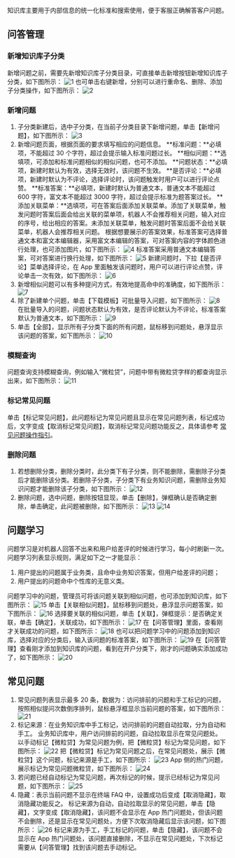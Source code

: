 知识库主要用于内部信息的统一化标准和搜索使用，便于客服正确解答客户问题。
## 问答管理
### 新增知识库子分类
新增问题之前，需要先新增知识库子分类目录，可直接单击新增按钮新增知识库子分类，如下图所示：
![1](http://imgcache.tce.fsphere.cn/static/mc.qcloudimg.com/static/img/ba0e18d39b2307762fef01f845f8570b/image.png)
也可单击右键新增，分别可以进行重命名、删除、添加子分类操作，如下图所示：
![2](http://imgcache.tce.fsphere.cn/static/mc.qcloudimg.com/static/img/5976785b0eda0236f5ec8439a33d8cb7/image.png)
### 新增问题
1. 子分类新建后，选中子分类，在当前子分类目录下新增问题，单击【新增问题】，如下图所示：
![3](http://imgcache.tce.fsphere.cn/static/mc.qcloudimg.com/static/img/f31085ccff626acd83c2160915df4e9b/image.png)
2. 新增问题页面，根据页面的要求填写相应的问题信息。
**标准问题：**必填项，不能超过 30 个字符，超过会提示输入标准问题过长。
**相似问题：**选填项，可添加和标准问题相似的相似问题，也可不添加。
**问题状态：**必填项，新建时默认为有效，选择无效时，该问题不生效。
**是否评论：**必填项，新建时默认为不评论，选择评论时，该问题触发时用户可以进行评论点赞。
**标准答案：**必填项，新建时默认为普通文本，普通文本不能超过 600 字符，富文本不能超过 3000 字符，超过会提示标准为题答案过长。
**添加关联菜单：**选填项，可在答案后面添加关联菜单。添加了关联菜单，触发问题时答案后面会给出关联的菜单项，机器人不会推荐相关问题，输入对应的序号，给出相应的答案。未添加关联菜单，触发问题时答案后面不会给关联菜单，机器人会推荐相关问题。
根据想要展示的答案效果，标准答案可选择普通文本和富文本编辑器，采用富文本编辑的答案，可对答案内容的字体颜色进行处理，也可添加图片，如下图所示：
![4](http://imgcache.tce.fsphere.cn/static/mc.qcloudimg.com/static/img/79335342e8358d686ad53472a27f55bb/image.png)
标准答案采用普通文本编辑答案，可对答案进行换行处理，如下图所示：
![5](http://imgcache.tce.fsphere.cn/static/mc.qcloudimg.com/static/img/2bdc0bf92a54901ec7bfad8d41d12441/image.png)
新建问题时，下拉【是否评论】菜单选择评论，在 App 里面触发该问题时，用户可以进行评论点赞，评论单击一次有效，如下图所示：
![6](http://imgcache.tce.fsphere.cn/static/mc.qcloudimg.com/static/img/49decdfd35efbd31aa449febb19b5b18/image.png)
3. 新增相似问题可以有多种提问方式，有效地提高命中的准确度，如下图所示：
![7](http://imgcache.tce.fsphere.cn/static/mc.qcloudimg.com/static/img/cea72b3d85c7da4be482025271a494ab/image.png)
4. 除了新建单个问题，单击【下载模板】可批量导入问题，如下图所示：
![8](http://imgcache.tce.fsphere.cn/static/mc.qcloudimg.com/static/img/2d5d3cb0c9de442764db89f2992422ac/image.png)
在批量导入的问题，问题状态默认为有效，是否评论默认为不评论，标准答案默认为普通文本，如下图所示：
![9](http://imgcache.tce.fsphere.cn/static/mc.qcloudimg.com/static/img/94fd9498ddb4311ae62fae62e3f95947/image.png)
5. 单击【全部】，显示所有子分类下面的所有问题，鼠标移到问题处，悬浮显示该问题的答案，如下图所示：
![10](http://imgcache.tce.fsphere.cn/static/mc.qcloudimg.com/static/img/f49c4c3684bd9f409c85c2476d781cc1/image.png)

### 模糊查询
问题查询支持模糊查询，例如输入“微粒贷”，问题中带有微粒贷字样的都查询显示出来，如下图所示：
![11](http://imgcache.tce.fsphere.cn/static/mc.qcloudimg.com/static/img/03d26df10e761d8d8faf314eb8d8e77f/image.png)

### 标记常见问题
单击【标记常见问题】，此问题标记为常见问题且显示在常见问题列表，标记成功后，文字变成【取消标记常见问题】，取消标记常见问题功能反之，具体请参考 [常见问题操作指引](###常见问题)。

### 删除问题
1. 若想删除分类，删除分类时，此分类下有子分类，则不能删除，需删除子分类后才能删除该分类。若删除子分类，子分类下有业务知识问题，需删除业务知识问题才能删除该子分类，如下图所示：
![12](http://imgcache.tce.fsphere.cn/static/mc.qcloudimg.com/static/img/1ca45940e1f899bb2051b0c79bcb2435/image.png)
2. 删除问题，选中问题，删除按钮显现，单击【删除】，弹框确认是否确定删除，单击确定，此问题被删除，如下图所示：
![13](http://imgcache.tce.fsphere.cn/static/mc.qcloudimg.com/static/img/57966bcfbc973c8d861f550f4c6499fc/image.png)
![14](http://imgcache.tce.fsphere.cn/static/mc.qcloudimg.com/static/img/a8b5eaae94b1be8b095c62ca6ce2e8bc/image.png)

## 问题学习
问题学习是对机器人回答不出来和用户给差评的时候进行学习，每小时刷新一次。
问题学习列表显示规则，满足如下之一才能显示：
1.  用户提出的问题属于业务类，且命中业务知识答案，但用户给差评的问题；
2.  用户提出的问题命中个性库的无意义类。

问题学习中的问题，管理员可将该问题关联到相似问题，也可添加到知识库，如下图所示：
![15](http://imgcache.tce.fsphere.cn/static/mc.qcloudimg.com/static/img/a9662983275b9f3b1e01021cf58ef6e5/image.png)
单击【关联相似问题】，鼠标移到问题处，悬浮显示问题答案，如下图所示：
![16](http://imgcache.tce.fsphere.cn/static/mc.qcloudimg.com/static/img/2b5b8c4713825be323a67a1953cc2773/image.png)
选择要关联的相似问题，单击【关联】，弹框提示：是否确定关联，单击【确定】，关联成功，如下图所示：
![17](http://imgcache.tce.fsphere.cn/static/mc.qcloudimg.com/static/img/2f708407cdf5d028d52ea699a939961b/image.png)
在【问答管理】里面，查看刚才关联成功的问题，如下图所示：
![18](http://imgcache.tce.fsphere.cn/static/mc.qcloudimg.com/static/img/e6b8e8a7aa7e5cdba22e0d5aa1722486/image.png)
也可以把问题学习中的问题添加到知识库，选择对应的分类后，输入该问题的标准答案，如下图所示：
![19](http://imgcache.tce.fsphere.cn/static/mc.qcloudimg.com/static/img/28b51eb0be9fefd7952550f8b83271c1/image.png)
在【问答管理】查看刚才添加到知识库的问题，看到在开户分类下，刚才的问题确实添加成功了，如下图所示：
![20](http://imgcache.tce.fsphere.cn/static/mc.qcloudimg.com/static/img/a6a4d307f817025a05458e346a45b587/image.png)
## 常见问题
1. 常见问题列表显示最多 20 条，数据为：访问排前的问题和手工标记的问题，按照相似提问次数倒序排列，鼠标悬浮框显示当前问题的答案，如下图所示：
![21](http://imgcache.tce.fsphere.cn/static/mc.qcloudimg.com/static/img/76fd07a0beecd681f88ec4d7aca74a35/image.png)
2. 标记来源：在业务知识库中手工标记，访问排前的问题自动拉取，分为自动和手工。
业务知识库中，用户访问排前的问题，自动拉取显示在常见问题处。
以手动标记【微粒贷】为常见问题为例，把【微粒贷】标记为常见问题，如下图所示：
![22](http://imgcache.tce.fsphere.cn/static/mc.qcloudimg.com/static/img/9c8ecbeae622a1b5de784eb526acfc1a/image.png)
把【微粒贷】标记为常见问题之后，在常见问题处，展示【微粒贷】这个问题，标记来源是手工，如下图所示：
![23](http://imgcache.tce.fsphere.cn/static/mc.qcloudimg.com/static/img/5b64954cb6ea4e70a73980aff01db438/image.png)
App 侧的热门问题，展示标记为常见问题微粒贷，如下图所示：
![24](http://imgcache.tce.fsphere.cn/static/mc.qcloudimg.com/static/img/685395ceca6606aca632939b11cae6fc/image.png)
3. 若问题已经自动标记为常见问题，再次标记的时候，提示已经标记为常见问题，如下图所示：
![25](http://imgcache.tce.fsphere.cn/static/mc.qcloudimg.com/static/img/e66dfaedff5059754b1fa147d30d9c1a/image.png)
4. 隐藏：表示当前问题不显示在终端 FAQ 中，设置成功后变成【取消隐藏】，取消隐藏功能反之。
标记来源为自动，自动拉取显示的常见问题，单击【隐藏】，文字变成【取消隐藏】，该问题不会显示在 App 热门问题处，但该问题不会删除，还是显示在常见问题处，方便下次取消隐藏后显示该问题，如下图所示：
![26](http://imgcache.tce.fsphere.cn/static/mc.qcloudimg.com/static/img/c75e514ef223d3102dba71e995b501f2/image.png)
标记来源为手工，手工标记的问题，单击【隐藏】，该问题不会显示在 App 热门问题处，该问题直接删除，不显示在常见问题处，下次标记需要从【问答管理】找到该问题去手动标记。